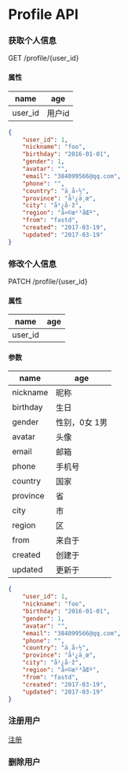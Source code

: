 # Profile API

### 获取个人信息

GET /profile/{user_id}

#### 属性

name | age
---- | ---
user_id | 用户id

```json
{
    "user_id": 1, 
    "nickname": "foo", 
    "birthday": "2016-01-01", 
    "gender": 1, 
    "avatar": "", 
    "email": "384099566@qq.com", 
    "phone": "", 
    "country": "ä¸­å›½", 
    "province": "å¹¿ä¸œ", 
    "city": "å¹¿å·ž", 
    "region": "å¤©æ²³åŒº", 
    "from": "fastd", 
    "created": "2017-03-19", 
    "updated": "2017-03-19"
}
```

### 修改个人信息

PATCH /profile/{user_id}

#### 属性

name | age
---- | ---
user_id | 

#### 参数

name | age
---- | ---
nickname | 昵称
birthday | 生日
gender | 性别，0女 1男
avatar | 头像
email | 邮箱
phone | 手机号
country | 国家
province | 省
city | 市
region | 区
from | 来自于
created | 创建于
updated | 更新于

```json
{
    "user_id": 1, 
    "nickname": "foo", 
    "birthday": "2016-01-01", 
    "gender": 1, 
    "avatar": "", 
    "email": "384099566@qq.com", 
    "phone": "", 
    "country": "ä¸­å›½", 
    "province": "å¹¿ä¸œ", 
    "city": "å¹¿å·ž", 
    "region": "å¤©æ²³åŒº", 
    "from": "fastd", 
    "created": "2017-03-19", 
    "updated": "2017-03-19"
}
```

### 注册用户

[注册](register.md)

### 删除用户

